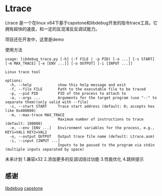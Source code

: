 # Ltrace
Ltrace 是一个在linux x64下基于capstone和libdebug开发的指令trace工具。它拥有超快的速度，和一定的反混淆反反调试能力。

项目还在开发中，这里是demo

使用方法
```
usage: libdebug_trace.py [-h] (-f FILE | -p PID) [-a ...] [-s START] [-m MAX_TRACE] [-e [ENV ...]] [-o OUTPUT] [-i [INPUT ...]]

Linux trace tool

options:
  -h, --help            show this help message and exit
  -f, --file FILE       Path to the executable file to be traced
  -p, --pid PID         PID of the process to attach to
  -a, --args ...        Arguments for the target program (use "--" to separate them)(only valid with --file)
  -s, --start START     Trace start address (default: 0; accepts hex like 0x400000)
  -m, --max-trace MAX_TRACE
                        Maximum number of instructions to trace (default: 100000)
  -e, --env [ENV ...]   Environment variables for the process, e.g., KEY1=VAL1 KEY2=VAL2
  -o, --output OUTPUT   Output trace file name (default: Ltrace.asm)
  -i, --input [INPUT ...]
                        Inputs to be passed to the program via stdin (multiple inputs separated by space)
```
未来计划
1.兼容x32
2.添加更多的反调试绕过功能
3.性能优化
4.跳转提示

## 感谢
[libdebug](https://github.com/libdebug/libdebug/tree/d88a893963d02482e00d4516bdaf4f25a8c14c4b)
[capstone](https://github.com/capstone-engine/capstone)